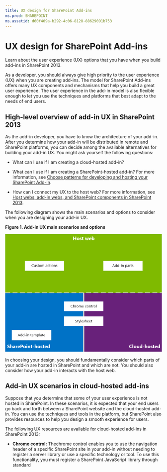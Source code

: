```yaml
---
title: UX design for SharePoint Add-ins
ms.prod: SHAREPOINT
ms.assetid: d60f409a-b292-4c06-8128-88629091b753
---
```



# UX design for SharePoint Add-ins
Learn about the user experience (UX) options that you have when you build add-ins in SharePoint 2013.
 




As a developer, you should always give high priority to the user experience (UX) when you are creating add-ins. The model for SharePoint Add-ins offers many UX components and mechanisms that help you build a great user experience. The user experience in the add-in model is also flexible enough to let you use the techniques and platforms that best adapt to the needs of end users.
## High-level overview of add-in UX in SharePoint 2013
<a name="SP15_UXdesignapps_overview"> </a>

As the add-in developer, you have to know the architecture of your add-in. After you determine how your add-in will be distributed in remote and SharePoint platforms, you can decide among the available alternatives for building your add-in UX. You might ask yourself the following questions:




- What can I use if I am creating a cloud-hosted add-in?


- What can I use if I am creating a SharePoint-hosted add-in? For more information, see  [Choose patterns for developing and hosting your SharePoint Add-in](choose-patterns-for-developing-and-hosting-your-sharepoint-add-in.md).


- How can I connect my UX to the host web? For more information, see  [Host webs, add-in webs, and SharePoint components in SharePoint 2013](host-webs-add-in-webs-and-sharepoint-components-in-sharepoint-2013.md).


The following diagram shows the main scenarios and options to consider when you are designing your add-in UX.




**Figure 1. Add-in UX main scenarios and options**








![App UX main scenarios](images/AppUX_landscape.png)



In choosing your design, you should fundamentally consider which parts of your add-in are hosted in SharePoint and which are not. You should also consider how your add-in interacts with the host web.




## Add-in UX scenarios in cloud-hosted add-ins
<a name="SP15_UXdesignapps_devhosted"> </a>

Suppose that you determine that some of your user experience is not hosted in SharePoint. In these scenarios, it is expected that your end users go back and forth between a SharePoint website and the cloud-hosted add-in. You can use the techniques and tools in the platform, but SharePoint also provides resources to help you design a smooth experience for users.



The following UX resources are available for cloud-hosted add-ins in SharePoint 2013:




- **Chrome control:** Thechrome control enables you to use the navigation header of a specific SharePoint site in your add-in without needing to register a server library or use a specific technology or tool. To use this functionality, you must register a SharePoint JavaScript library through standard <script> tags. You can provide a placeholder by using an HTML **div** element and further customize the control by using the available options. The control inherits its appearance from the specified SharePoint website. For more information, see [Use the client chrome control in SharePoint Add-ins](use-the-client-chrome-control-in-sharepoint-add-ins.md).

   **Watch the video: SharePoint 2013 chrome control**






![Videos](images/mod_icon_video.png)











- **Stylesheet:** You can reference a SharePoint website's style sheet in your SharePoint Add-in and use it to style your webpages using the available classes. In addition, if the end users change the SharePoint website's theme, your add-in can adopt the new set of styles without modifying the reference in your add-in. For more information, see [Use a SharePoint website's style sheet in SharePoint Add-ins](use-a-sharepoint-website-s-style-sheet-in-sharepoint-add-ins.md).


Figure 2 shows the resources in the model for SharePoint Add-ins for cloud-hosted add-ins.




**Figure 2. Add-in UX resources for cloud-hosted add-ins**








![App UX resources for developer-hosted apps](images/AppUX_devhosted.png)












## Add-in UX scenarios in SharePoint-hosted add-ins
<a name="SP15_UXdesignapps_SPhosted"> </a>

If your add-in is hosted in SharePoint, the user experience is less likely to change very much when users move back and forth between the host web and the add-in web. When the add-in is deployed, the add-in web takes the style sheet and theme from the host web. You can still use the chrome control and style sheet in a SharePoint-hosted add-in, but the most significant difference with cloud-hosted scenarios is the availability of the add-in template.



The following UX resource is available for SharePoint-hosted add-ins:




- **Add-in template:** The add-in template includes the **app.master** masterpage. It is the default option when you create an add-in web.


SharePoint-hosted add-ins also benefit themselves from existing resources and technologies in SharePoint such as the Ribbon, web part infrastructure and client-side rendering.




## Scenarios for connecting the add-in UX to the host web
<a name="SP15_UXdesignapps_connectingappUX"> </a>

Some of the use cases for your add-in can be triggered from within the host web. SharePoint provides ways to open your add-in from a document library or list in addition to ways to show some of your add-in UX within SharePoint-hosted pages.



The following UX resources are available to connect your add-in UX to the host web:




- **Custom actions**: You can use custom actions to connect the host web UX with your add-in. There are two types of custom actions:Ribbon orECB. A custom action can send parameters such as the list or item on which it was invoked to a remote page. For more information, see  [Create custom actions to deploy with SharePoint Add-ins](create-custom-actions-to-deploy-with-sharepoint-add-ins.md).


- **Add-in parts:** You can include some of your add-in user experience in the host web by using add-in parts. The add-in part is available in the Web Part gallery in the host web when you deploy the add-in. Users can add the add-in part to a page by using the **Web Part Adder** control. For more information, see [Create add-in parts to install with your SharePoint Add-in](create-add-in-parts-to-install-with-your-sharepoint-add-in.md).


Figure 3 shows the resources in the model for SharePoint Add-ins to connect your add-in UX to the host web.




**Figure 3. Add-in UX resources for the host web**








![App UX resources for the host web](images/AppUX_hostweb.png)












## Additional resources
<a name="SP15_UXdesignapps_addresources"> </a>

To learn how to use the add-in UX options in SharePoint Add-ins, see the following resources:




-  [Design SharePoint Add-ins](design-sharepoint-add-ins.md)


-  [SharePoint Add-ins](sharepoint-add-ins.md)


-  [Three ways to think about design options for SharePoint Add-ins](three-ways-to-think-about-design-options-for-sharepoint-add-ins.md)


-  [Important aspects of the SharePoint Add-in architecture and development landscape](important-aspects-of-the-sharepoint-add-in-architecture-and-development-landscap.md)


-  [Host webs, add-in webs, and SharePoint components in SharePoint 2013](host-webs-add-in-webs-and-sharepoint-components-in-sharepoint-2013.md)


-  [SharePoint Add-ins UX design guidelines](sharepoint-add-ins-ux-design-guidelines.md)


-  [Create UX components in SharePoint 2013](create-ux-components-in-sharepoint-2013.md)


-  [Use a SharePoint website's style sheet in SharePoint Add-ins](use-a-sharepoint-website-s-style-sheet-in-sharepoint-add-ins.md)


-  [Use the client chrome control in SharePoint Add-ins](use-the-client-chrome-control-in-sharepoint-add-ins.md)


-  [Create add-in parts to install with your SharePoint Add-in](create-add-in-parts-to-install-with-your-sharepoint-add-in.md)


-  [Create custom actions to deploy with SharePoint Add-ins](create-custom-actions-to-deploy-with-sharepoint-add-ins.md)



